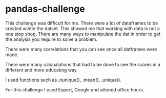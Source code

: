 # pandas-challenge

This challenge was difficult for me. There were a lot of dataframes to be created wihtin the datset. This showed me that working with data is not a one stop shop. There are many ways to manipulate the dat in order to get the analysis you require to solve a problem. 

There were many correlations that you can see once all datframes were made.

There were many calcualations that had to be done to see the scores in a different and more educating way.

I used functions such as .nunique(), .mean(), .unique().


For this challenge I used Expert, Google and attened office hours.
